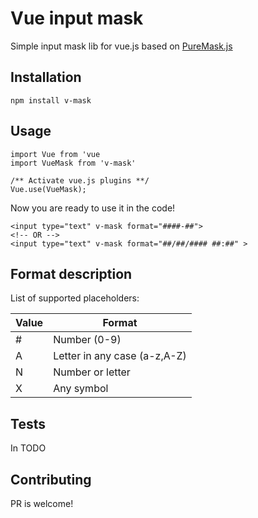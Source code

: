 Vue input mask
==============

Simple input mask lib for vue.js based on [PureMask.js](https://github.com/romulobrasil/PureMask.js)

## Installation

  `npm install v-mask`

## Usage

    import Vue from 'vue
    import VueMask from 'v-mask'

    /** Activate vue.js plugins **/
    Vue.use(VueMask);

Now you are ready to use it in the code!

    <input type="text" v-mask format="####-##">
    <!-- OR -->
    <input type="text" v-mask format="##/##/#### ##:##" >

## Format description

List of supported placeholders:

| Value | Format                       |
|-------|------------------------------|
| #     | Number (0-9)                 |
| A     | Letter in any case (a-z,A-Z) |
| N     | Number or letter             |
| X     | Any symbol                   |

## Tests

In TODO

## Contributing

PR is welcome!
